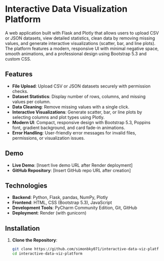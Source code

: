 # Interactive Data Visualization Platform

A web application built with Flask and Plotly that allows users to upload CSV or JSON datasets, view detailed statistics, clean data by removing missing values, and generate interactive visualizations (scatter, bar, and line plots). The platform features a modern, responsive UI with minimal negative space, smooth animations, and a professional design using Bootstrap 5.3 and custom CSS.

## Features
- **File Upload**: Upload CSV or JSON datasets securely with permission checks.
- **Dataset Statistics**: Display number of rows, columns, and missing values per column.
- **Data Cleaning**: Remove missing values with a single click.
- **Interactive Visualizations**: Generate scatter, bar, or line plots by selecting columns and plot types using Plotly.
- **Modern UI**: Compact, responsive design with Bootstrap 5.3, Poppins font, gradient background, and card fade-in animations.
- **Error Handling**: User-friendly error messages for invalid files, permissions, or visualization issues.

## Demo
- **Live Demo**: [Insert live demo URL after Render deployment]
- **GitHub Repository**: [Insert GitHub repo URL after creation]

## Technologies
- **Backend**: Python, Flask, pandas, NumPy, Plotly
- **Frontend**: HTML, CSS (Bootstrap 5.3), JavaScript
- **Development Tools**: PyCharm Community Edition, Git, GitHub
- **Deployment**: Render (with gunicorn)

## Installation
1. **Clone the Repository**:
   ```bash
   git clone https://github.com/simonbky071/interactive-data-viz-platform.git
   cd interactive-data-viz-platform